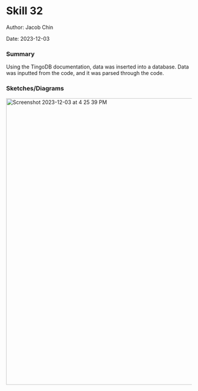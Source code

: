 #  Skill 32

Author: Jacob Chin

Date: 2023-12-03


### Summary
Using the TingoDB documentation, data was inserted into a database. Data was inputted from the code, and it was parsed through the code.

### Sketches/Diagrams
<img width="776" alt="Screenshot 2023-12-03 at 4 25 39 PM" src="https://github.com/BU-EC444/Chin-Jacob/assets/108195485/5ccd047e-4eca-4d9b-bf21-efff75f42782">
